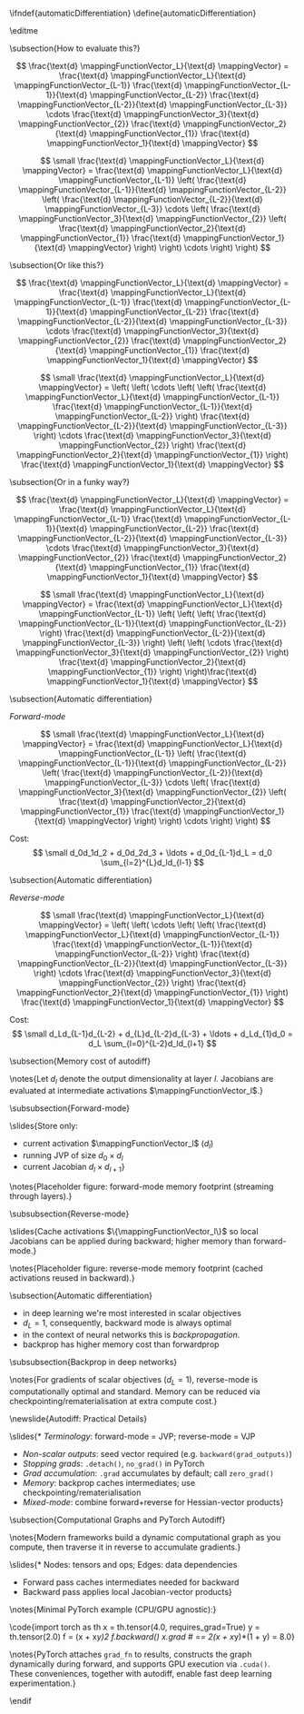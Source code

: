\ifndef{automaticDifferentiation}
\define{automaticDifferentiation}

\editme

\subsection{How to evaluate this?}

$$
\frac{\text{d} \mappingFunctionVector_L}{\text{d} \mappingVector} = \frac{\text{d} \mappingFunctionVector_L}{\text{d} \mappingFunctionVector_{L-1}} \frac{\text{d} \mappingFunctionVector_{L-1}}{\text{d} \mappingFunctionVector_{L-2}} \frac{\text{d} \mappingFunctionVector_{L-2}}{\text{d} \mappingFunctionVector_{L-3}} \cdots \frac{\text{d} \mappingFunctionVector_3}{\text{d} \mappingFunctionVector_{2}} \frac{\text{d} \mappingFunctionVector_2}{\text{d} \mappingFunctionVector_{1}} \frac{\text{d} \mappingFunctionVector_1}{\text{d} \mappingVector} 
$$

$$
\small
\frac{\text{d} \mappingFunctionVector_L}{\text{d} \mappingVector} = \frac{\text{d} \mappingFunctionVector_L}{\text{d} \mappingFunctionVector_{L-1}} \left( \frac{\text{d} \mappingFunctionVector_{L-1}}{\text{d} \mappingFunctionVector_{L-2}} \left( \frac{\text{d} \mappingFunctionVector_{L-2}}{\text{d} \mappingFunctionVector_{L-3}} \cdots \left( \frac{\text{d} \mappingFunctionVector_3}{\text{d} \mappingFunctionVector_{2}} \left( \frac{\text{d} \mappingFunctionVector_2}{\text{d} \mappingFunctionVector_{1}} \frac{\text{d} \mappingFunctionVector_1}{\text{d} \mappingVector} \right) \right) \cdots \right) \right)
$$

\subsection{Or like this?}

$$
\frac{\text{d} \mappingFunctionVector_L}{\text{d} \mappingVector} = \frac{\text{d} \mappingFunctionVector_L}{\text{d} \mappingFunctionVector_{L-1}} \frac{\text{d} \mappingFunctionVector_{L-1}}{\text{d} \mappingFunctionVector_{L-2}} \frac{\text{d} \mappingFunctionVector_{L-2}}{\text{d} \mappingFunctionVector_{L-3}} \cdots \frac{\text{d} \mappingFunctionVector_3}{\text{d} \mappingFunctionVector_{2}} \frac{\text{d} \mappingFunctionVector_2}{\text{d} \mappingFunctionVector_{1}} \frac{\text{d} \mappingFunctionVector_1}{\text{d} \mappingVector} 
$$

$$
\small
\frac{\text{d} \mappingFunctionVector_L}{\text{d} \mappingVector} = \left( \left( \cdots \left( \left( \frac{\text{d} \mappingFunctionVector_L}{\text{d} \mappingFunctionVector_{L-1}} \frac{\text{d} \mappingFunctionVector_{L-1}}{\text{d} \mappingFunctionVector_{L-2}}  \right) \frac{\text{d} \mappingFunctionVector_{L-2}}{\text{d} \mappingFunctionVector_{L-3}} \right) \cdots \frac{\text{d} \mappingFunctionVector_3}{\text{d} \mappingFunctionVector_{2}} \right) \frac{\text{d} \mappingFunctionVector_2}{\text{d} \mappingFunctionVector_{1}} \right) \frac{\text{d} \mappingFunctionVector_1}{\text{d} \mappingVector} 
$$

\subsection{Or in a funky way?}

$$
\frac{\text{d} \mappingFunctionVector_L}{\text{d} \mappingVector} = \frac{\text{d} \mappingFunctionVector_L}{\text{d} \mappingFunctionVector_{L-1}} \frac{\text{d} \mappingFunctionVector_{L-1}}{\text{d} \mappingFunctionVector_{L-2}} \frac{\text{d} \mappingFunctionVector_{L-2}}{\text{d} \mappingFunctionVector_{L-3}} \cdots \frac{\text{d} \mappingFunctionVector_3}{\text{d} \mappingFunctionVector_{2}} \frac{\text{d} \mappingFunctionVector_2}{\text{d} \mappingFunctionVector_{1}} \frac{\text{d} \mappingFunctionVector_1}{\text{d} \mappingVector} 
$$

$$
\small
\frac{\text{d} \mappingFunctionVector_L}{\text{d} \mappingVector} = \frac{\text{d} \mappingFunctionVector_L}{\text{d} \mappingFunctionVector_{L-1}} \left( \left( \left( \frac{\text{d} \mappingFunctionVector_{L-1}}{\text{d} \mappingFunctionVector_{L-2}}  \right) \frac{\text{d} \mappingFunctionVector_{L-2}}{\text{d} \mappingFunctionVector_{L-3}} \right) \left( \left( \cdots \frac{\text{d} \mappingFunctionVector_3}{\text{d} \mappingFunctionVector_{2}} \right) \frac{\text{d} \mappingFunctionVector_2}{\text{d} \mappingFunctionVector_{1}} \right) \right)\frac{\text{d} \mappingFunctionVector_1}{\text{d} \mappingVector} 
$$

\subsection{Automatic differentiation}

*Forward-mode*

$$
\small
\frac{\text{d} \mappingFunctionVector_L}{\text{d} \mappingVector} = \frac{\text{d} \mappingFunctionVector_L}{\text{d} \mappingFunctionVector_{L-1}} \left( \frac{\text{d} \mappingFunctionVector_{L-1}}{\text{d} \mappingFunctionVector_{L-2}} \left( \frac{\text{d} \mappingFunctionVector_{L-2}}{\text{d} \mappingFunctionVector_{L-3}} \cdots \left( \frac{\text{d} \mappingFunctionVector_3}{\text{d} \mappingFunctionVector_{2}} \left( \frac{\text{d} \mappingFunctionVector_2}{\text{d} \mappingFunctionVector_{1}} \frac{\text{d} \mappingFunctionVector_1}{\text{d} \mappingVector} \right) \right) \cdots \right) \right)
$$

Cost: 
$$
\small
d_0d_1d_2 + d_0d_2d_3 + \ldots + d_0d_{L-1}d_L = d_0 \sum_{l=2}^{L}d_ld_{l-1}
$$

\subsection{Automatic differentiation}

*Reverse-mode*

$$
\small
\frac{\text{d} \mappingFunctionVector_L}{\text{d} \mappingVector} = \left( \left( \cdots \left( \left( \frac{\text{d} \mappingFunctionVector_L}{\text{d} \mappingFunctionVector_{L-1}} \frac{\text{d} \mappingFunctionVector_{L-1}}{\text{d} \mappingFunctionVector_{L-2}}  \right) \frac{\text{d} \mappingFunctionVector_{L-2}}{\text{d} \mappingFunctionVector_{L-3}} \right) \cdots \frac{\text{d} \mappingFunctionVector_3}{\text{d} \mappingFunctionVector_{2}} \right) \frac{\text{d} \mappingFunctionVector_2}{\text{d} \mappingFunctionVector_{1}} \right) \frac{\text{d} \mappingFunctionVector_1}{\text{d} \mappingVector} 
$$

Cost:
$$
\small
 d_Ld_{L-1}d_{L-2} + d_{L}d_{L-2}d_{L-3} + \ldots + d_Ld_{1}d_0 = d_L \sum_{l=0}^{L-2}d_ld_{l+1}
$$

\subsection{Memory cost of autodiff}

\notes{Let $d_l$ denote the output dimensionality at layer $l$. Jacobians are evaluated at intermediate activations $\mappingFunctionVector_l$.}

\subsubsection{Forward-mode}

\slides{Store only:
* current activation $\mappingFunctionVector_l$ ($d_l$)
* running JVP of size $d_0 \times d_l$
* current Jacobian $d_l \times d_{l+1}$}

\notes{Placeholder figure: forward-mode memory footprint (streaming through layers).}

\subsubsection{Reverse-mode}

\slides{Cache activations $\{\mappingFunctionVector_l\}$ so local Jacobians can be applied during backward; higher memory than forward-mode.}

\notes{Placeholder figure: reverse-mode memory footprint (cached activations reused in backward).}

\subsection{Automatic differentiation}

* in deep learning we're most interested in scalar objectives
* $d_L=1$, consequently, backward mode is always optimal
* in the context of neural networks this is *backpropagation*.
* backprop has higher memory cost than forwardprop

\subsubsection{Backprop in deep networks}

\notes{For gradients of scalar objectives ($d_L=1$), reverse-mode is computationally optimal and standard. Memory can be reduced via checkpointing/rematerialisation at extra compute cost.}

\newslide{Autodiff: Practical Details}

\slides{* *Terminology*: forward-mode = JVP; reverse-mode = VJP
* *Non-scalar outputs*: seed vector required (e.g. `backward(grad_outputs)`)
* *Stopping grads*: `.detach()`, `no_grad()` in PyTorch
* *Grad accumulation*: `.grad` accumulates by default; call `zero_grad()`
* *Memory*: backprop caches intermediates; use checkpointing/rematerialisation
* *Mixed-mode*: combine forward+reverse for Hessian-vector products}

\subsection{Computational Graphs and PyTorch Autodiff}

\notes{Modern frameworks build a dynamic computational graph as you compute, then traverse it in reverse to accumulate gradients.}

\slides{* Nodes: tensors and ops; Edges: data dependencies
* Forward pass caches intermediates needed for backward
* Backward pass applies local Jacobian-vector products}

\notes{Minimal PyTorch example (CPU/GPU agnostic):}

\code{import torch as th
x = th.tensor(4.0, requires_grad=True)
y = th.tensor(2.0)
f = (x + x*y)*2
f.backward()
x.grad  # == 2*(x + x*y)*(1 + y) = 8.0}

\notes{PyTorch attaches `grad_fn` to results, constructs the graph dynamically during forward, and supports GPU execution via `.cuda()`. These conveniences, together with autodiff, enable fast deep learning experimentation.}

\endif
